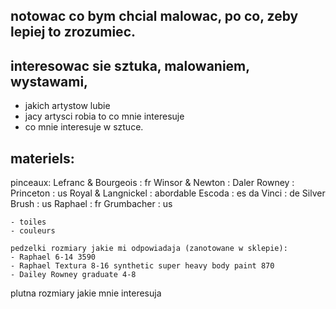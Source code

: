 


## notowac co bym chcial malowac, po co, zeby lepiej to zrozumiec. 

## interesowac sie sztuka, malowaniem, wystawami, 
- jakich artystow lubie
- jacy artysci robia to co mnie interesuje
- co mnie interesuje w sztuce. 


## materiels: 
pinceaux: 
    Lefranc & Bourgeois : fr
    Winsor & Newton : 
    Daler Rowney : 
    Princeton : us
    Royal & Langnickel : abordable
    Escoda : es
    da Vinci : de
    Silver Brush : us
    Raphael : fr
    Grumbacher : us

    - toiles 
    - couleurs

    pedzelki rozmiary jakie mi odpowiadaja (zanotowane w sklepie): 
    - Raphael 6-14 3590
    - Raphael Textura 8-16 synthetic super heavy body paint 870
    - Dailey Rowney graduate 4-8

plutna
    rozmiary jakie mnie interesuja